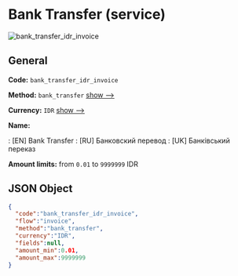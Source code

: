 
# Bank Transfer (service) 
![bank_transfer_idr_invoice](https://static.openfintech.io/payment_methods/bank_transfer_idr_invoice/logo.svg?w=400&c=v0.59.26#w200)  

## General 
 
**Code:** `bank_transfer_idr_invoice` 
 
**Method:** `bank_transfer` 
 [show -->](/payment-methods/bank_transfer/) 
 
**Currency:** `IDR` [show -->](/currencies/IDR/) 
 
**Name:** 
 
:	[EN] Bank Transfer 
:	[RU] Банковский перевод 
:	[UK] Банківський переказ 
 
**Amount limits:** from `0.01` to `9999999` IDR 

## JSON Object 

```json
{
  "code":"bank_transfer_idr_invoice",
  "flow":"invoice",
  "method":"bank_transfer",
  "currency":"IDR",
  "fields":null,
  "amount_min":0.01,
  "amount_max":9999999
}
```  
